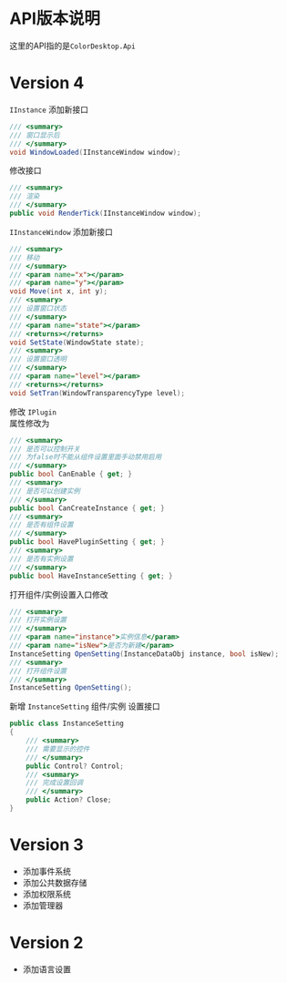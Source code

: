 # API版本说明
这里的API指的是`ColorDesktop.Api`

# Version 4
`IInstance` 添加新接口
```C#
/// <summary>
/// 窗口显示后
/// </summary>
void WindowLoaded(IInstanceWindow window);
```
修改接口
```C#
/// <summary>
/// 渲染
/// </summary>
public void RenderTick(IInstanceWindow window);
```

`IInstanceWindow` 添加新接口
```C#
/// <summary>
/// 移动
/// </summary>
/// <param name="x"></param>
/// <param name="y"></param>
void Move(int x, int y);
/// <summary>
/// 设置窗口状态
/// </summary>
/// <param name="state"></param>
/// <returns></returns>
void SetState(WindowState state);
/// <summary>
/// 设置窗口透明
/// </summary>
/// <param name="level"></param>
/// <returns></returns>
void SetTran(WindowTransparencyType level);
```

修改 `IPlugin`  
属性修改为
```C#
/// <summary>
/// 是否可以控制开关
/// 为false时不能从组件设置里面手动禁用启用
/// </summary>
public bool CanEnable { get; }
/// <summary>
/// 是否可以创建实例
/// </summary>
public bool CanCreateInstance { get; }
/// <summary>
/// 是否有组件设置
/// </summary>
public bool HavePluginSetting { get; }
/// <summary>
/// 是否有实例设置
/// </summary>
public bool HaveInstanceSetting { get; }
```
打开组件/实例设置入口修改
```C#
/// <summary>
/// 打开实例设置
/// </summary>
/// <param name="instance">实例信息</param>
/// <param name="isNew">是否为新建</param>
InstanceSetting OpenSetting(InstanceDataObj instance, bool isNew);
/// <summary>
/// 打开组件设置
/// </summary>
InstanceSetting OpenSetting();
```

新增 `InstanceSetting` 组件/实例 设置接口
```C#
public class InstanceSetting
{
    /// <summary>
    /// 需要显示的控件
    /// </summary>
    public Control? Control;
    /// <summary>
    /// 完成设置回调
    /// </summary>
    public Action? Close;
}
```

# Version 3
- 添加事件系统
- 添加公共数据存储
- 添加权限系统
- 添加管理器

# Version 2
- 添加语言设置